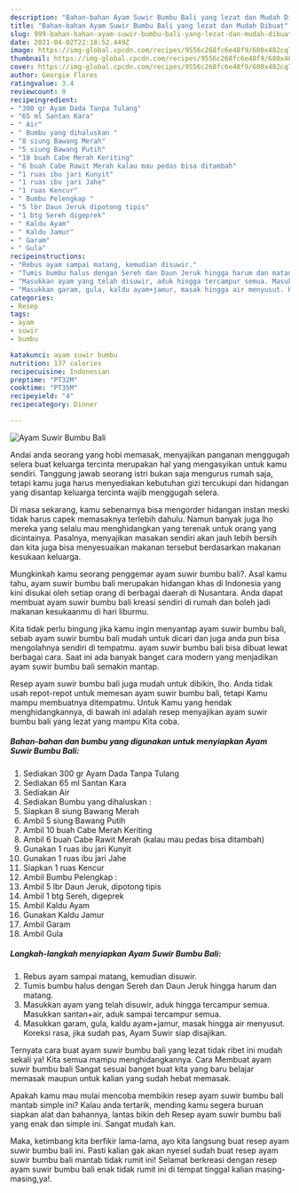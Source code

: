 ```yaml
---
description: "Bahan-bahan Ayam Suwir Bumbu Bali yang lezat dan Mudah Dibuat"
title: "Bahan-bahan Ayam Suwir Bumbu Bali yang lezat dan Mudah Dibuat"
slug: 999-bahan-bahan-ayam-suwir-bumbu-bali-yang-lezat-dan-mudah-dibuat
date: 2021-04-02T22:18:52.449Z
image: https://img-global.cpcdn.com/recipes/9556c268fc6e48f9/680x482cq70/ayam-suwir-bumbu-bali-foto-resep-utama.jpg
thumbnail: https://img-global.cpcdn.com/recipes/9556c268fc6e48f9/680x482cq70/ayam-suwir-bumbu-bali-foto-resep-utama.jpg
cover: https://img-global.cpcdn.com/recipes/9556c268fc6e48f9/680x482cq70/ayam-suwir-bumbu-bali-foto-resep-utama.jpg
author: Georgie Flores
ratingvalue: 3.4
reviewcount: 9
recipeingredient:
- "300 gr Ayam Dada Tanpa Tulang"
- "65 ml Santan Kara"
- " Air"
- " Bumbu yang dihaluskan "
- "8 siung Bawang Merah"
- "5 siung Bawang Putih"
- "10 buah Cabe Merah Keriting"
- "6 buah Cabe Rawit Merah kalau mau pedas bisa ditambah"
- "1 ruas ibu jari Kunyit"
- "1 ruas ibu jari Jahe"
- "1 ruas Kencur"
- " Bumbu Pelengkap "
- "5 lbr Daun Jeruk dipotong tipis"
- "1 btg Sereh digeprek"
- " Kaldu Ayam"
- " Kaldu Jamur"
- " Garam"
- " Gula"
recipeinstructions:
- "Rebus ayam sampai matang, kemudian disuwir."
- "Tumis bumbu halus dengan Sereh dan Daun Jeruk hingga harum dan matang."
- "Masukkan ayam yang telah disuwir, aduk hingga tercampur semua. Masukkan santan+air, aduk sampai tercampur semua."
- "Masukkan garam, gula, kaldu ayam+jamur, masak hingga air menyusut. Koreksi rasa, jika sudah pas, Ayam Suwir siap disajikan."
categories:
- Resep
tags:
- ayam
- suwir
- bumbu

katakunci: ayam suwir bumbu 
nutrition: 137 calories
recipecuisine: Indonesian
preptime: "PT32M"
cooktime: "PT35M"
recipeyield: "4"
recipecategory: Dinner

---
```



![Ayam Suwir Bumbu Bali](https://img-global.cpcdn.com/recipes/9556c268fc6e48f9/680x482cq70/ayam-suwir-bumbu-bali-foto-resep-utama.jpg)

Andai anda seorang yang hobi memasak, menyajikan panganan menggugah selera buat keluarga tercinta merupakan hal yang mengasyikan untuk kamu sendiri. Tanggung jawab seorang istri bukan saja mengurus rumah saja, tetapi kamu juga harus menyediakan kebutuhan gizi tercukupi dan hidangan yang disantap keluarga tercinta wajib menggugah selera.

Di masa  sekarang, kamu sebenarnya bisa mengorder hidangan instan meski tidak harus capek memasaknya terlebih dahulu. Namun banyak juga lho mereka yang selalu mau menghidangkan yang terenak untuk orang yang dicintainya. Pasalnya, menyajikan masakan sendiri akan jauh lebih bersih dan kita juga bisa menyesuaikan makanan tersebut berdasarkan makanan kesukaan keluarga. 



Mungkinkah kamu seorang penggemar ayam suwir bumbu bali?. Asal kamu tahu, ayam suwir bumbu bali merupakan hidangan khas di Indonesia yang kini disukai oleh setiap orang di berbagai daerah di Nusantara. Anda dapat membuat ayam suwir bumbu bali kreasi sendiri di rumah dan boleh jadi makanan kesukaanmu di hari liburmu.

Kita tidak perlu bingung jika kamu ingin menyantap ayam suwir bumbu bali, sebab ayam suwir bumbu bali mudah untuk dicari dan juga anda pun bisa mengolahnya sendiri di tempatmu. ayam suwir bumbu bali bisa dibuat lewat berbagai cara. Saat ini ada banyak banget cara modern yang menjadikan ayam suwir bumbu bali semakin mantap.

Resep ayam suwir bumbu bali juga mudah untuk dibikin, lho. Anda tidak usah repot-repot untuk memesan ayam suwir bumbu bali, tetapi Kamu mampu membuatnya ditempatmu. Untuk Kamu yang hendak menghidangkannya, di bawah ini adalah resep menyajikan ayam suwir bumbu bali yang lezat yang mampu Kita coba.

<!--inarticleads1-->

##### Bahan-bahan dan bumbu yang digunakan untuk menyiapkan Ayam Suwir Bumbu Bali:

1. Sediakan 300 gr Ayam Dada Tanpa Tulang
1. Sediakan 65 ml Santan Kara
1. Sediakan  Air
1. Sediakan  Bumbu yang dihaluskan :
1. Siapkan 8 siung Bawang Merah
1. Ambil 5 siung Bawang Putih
1. Ambil 10 buah Cabe Merah Keriting
1. Ambil 6 buah Cabe Rawit Merah (kalau mau pedas bisa ditambah)
1. Gunakan 1 ruas ibu jari Kunyit
1. Gunakan 1 ruas ibu jari Jahe
1. Siapkan 1 ruas Kencur
1. Ambil  Bumbu Pelengkap :
1. Ambil 5 lbr Daun Jeruk, dipotong tipis
1. Ambil 1 btg Sereh, digeprek
1. Ambil  Kaldu Ayam
1. Gunakan  Kaldu Jamur
1. Ambil  Garam
1. Ambil  Gula




<!--inarticleads2-->

##### Langkah-langkah menyiapkan Ayam Suwir Bumbu Bali:

1. Rebus ayam sampai matang, kemudian disuwir.
1. Tumis bumbu halus dengan Sereh dan Daun Jeruk hingga harum dan matang.
1. Masukkan ayam yang telah disuwir, aduk hingga tercampur semua. Masukkan santan+air, aduk sampai tercampur semua.
1. Masukkan garam, gula, kaldu ayam+jamur, masak hingga air menyusut. Koreksi rasa, jika sudah pas, Ayam Suwir siap disajikan.




Ternyata cara buat ayam suwir bumbu bali yang lezat tidak ribet ini mudah sekali ya! Kita semua mampu menghidangkannya. Cara Membuat ayam suwir bumbu bali Sangat sesuai banget buat kita yang baru belajar memasak maupun untuk kalian yang sudah hebat memasak.

Apakah kamu mau mulai mencoba membikin resep ayam suwir bumbu bali mantab simple ini? Kalau anda tertarik, mending kamu segera buruan siapkan alat dan bahannya, lantas bikin deh Resep ayam suwir bumbu bali yang enak dan simple ini. Sangat mudah kan. 

Maka, ketimbang kita berfikir lama-lama, ayo kita langsung buat resep ayam suwir bumbu bali ini. Pasti kalian gak akan nyesel sudah buat resep ayam suwir bumbu bali mantab tidak rumit ini! Selamat berkreasi dengan resep ayam suwir bumbu bali enak tidak rumit ini di tempat tinggal kalian masing-masing,ya!.

